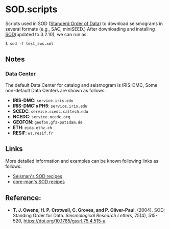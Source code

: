 # SOD.scripts
Scripts used in SOD ([Standerd Order of Data](http://www.seis.sc.edu/sod/)) to download seismograms in several formats (e.g., SAC, miniSEED.)
After downloading and installing [SOD](http://www.seis.sc.edu/downloads/sod/)(updated to 3.2.10), we can run as:
```
$ sod -f test_sws.xml
```
## Notes
### Data Center
The default Data Center for catalog and seismogram is IRIS-DMC, Some non-default Data Centers are shown as follows:
- **IRIS-DMC**: `service.iris.edu`
- **IRIS-DMC's PH5**: `service.iris.edu`
- **SCEDC**: `service.scedc.caltech.edu`
- **NCEDC**: `service.ncedc.org`
- **GEOFON**: `geofon.gfz-potsdam.de`
- **ETH**: `eida.ethz.ch`
- **RESIF**: `ws.resif.fr`

## Links
More detailed information and examples can be known following links as follows:

- [Seisman's SOD recipes](https://github.com/seisman/SODrecipes)
- [core-man's SOD recipes](https://github.com/core-man/SOD.recipes)

## Reference:
- **T. J. Owens, H. P. Crotwell, C. Groves, and P. Oliver-Paul**. (2004). SOD: Standing Order for Data. *Seismological Research Letters*, 75(4), 515-520, https://doi.org/10.1785/gssrl.75.4.515-a.

